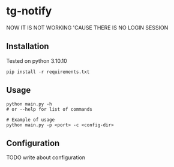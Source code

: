 # tg-notify

NOW IT IS NOT WORKING 'CAUSE THERE IS NO LOGIN SESSION

## Installation

Tested on python 3.10.10

```
pip install -r requirements.txt
```
## Usage

```
python main.py -h 
# or --help for list of commands

# Example of usage
python main.py -p <port> -c <config-dir>
```

## Configuration

TODO write about configuration